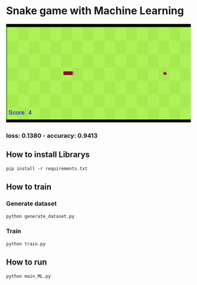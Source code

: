 # Snake game with Machine Learning

<p align="center"> 
  <img src="Snake.gif" alt="Snake" /> 
</p>

### loss: 0.1380 - accuracy: 0.9413

## How to install Librarys
```
pip install -r requirements.txt
```

## How to train
### Generate dataset
```
python generate_dataset.py
```
### Train
```
python train.py
```

## How to run
```
python main_ML.py
```
